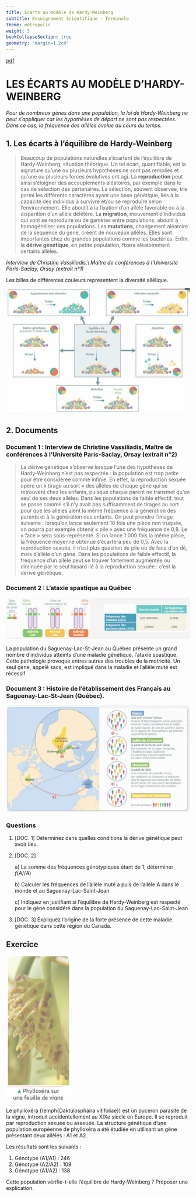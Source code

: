 ```yaml
---
title: Écarts au modèle de Hardy-Weinberg
subtitle: Enseignement Scientifique - Terminale
theme: metropolis
weight: 3
bookCollapseSection: true
geometry: "margin=1.2cm"
---
```


[pdf](./3_3_limite_hardy_weinberg.pdf)

# LES ÉCARTS AU MODÈLE D’HARDY-WEINBERG

_Pour de nombreux gènes dans une population, la loi de Hardy-Weinberg ne peut s’appliquer car les hypothèses de départ ne sont pas respectées. Dans ce cas, la fréquence des allèles évolue au cours du temps._

## 1. Les écarts à l’équilibre de Hardy-Weinberg

> Beaucoup de populations naturelles s’écartent de l’équilibre de Hardy-Weinberg, situation théorique. Un tel écart, quantifiable, est la signature qu’une ou plusieurs hypothèses ne sont pas remplies et qu’une ou plusieurs forces évolutives ont agi. La **reproduction** peut ainsi s’éloigner des accouplements aléatoires, par exemple dans le cas de sélection des partenaires. La sélection, souvent observée, trie parmi les différents caractères ayant une base génétique, liés à la capacité des individus à survivre et/ou se reproduire selon l’environnement. Elle aboutit à la fixation d’un allèle favorable ou à la disparition d’un allèle délétère. La **migration**, mouvement d’individus qui vont se reproduire ou de gamètes entre populations, aboutit à homogénéiser ces populations. Les **mutations**, changement aléatoire de la séquence du gène, créent de nouveaux allèles. Elles sont importantes chez de grandes populations comme les bactéries. Enfin, la **dérive génétique**, en petite population, fixera aléatoirement certains allèles.

_Interview de Christine Vassiliadis,\\ Maître de conférences à l’Université Paris-Saclay, Orsay (extrait n°1)_

Les billes de différentes couleurs représentent la diversité allélique.

![13](../img/doc13.png)

## 2. Documents

### Document 1 : Interview de Christine Vassiliadis, Maître de conférences à l’Université Paris-Saclay, Orsay (extrait n°2)

> La dérive génétique s’observe lorsque l’une des hypothèses de Hardy-Weinberg n’est pas respectée : la population est trop petite pour être considérée comme infinie. En effet, la reproduction sexuée opère un « tirage au sort » des allèles de chaque gène qui se retrouvent chez les enfants, puisque chaque parent ne transmet qu’un seul de ses deux allèles. Dans les populations de faible effectif, tout se passe comme s’il n’y avait pas suffisamment de tirages au sort pour que les allèles aient la même fréquence à la génération des parents et à la génération des enfants. On peut prendre l’image suivante : lorsqu’on lance seulement 10 fois une pièce non truquée, on pourra par exemple obtenir « pile » avec une fréquence de 0,8. Le « face » sera sous-représenté. Si on lance 1 000 fois la même pièce, la fréquence moyenne obtenue s’écartera peu de 0,5. Avec la reproduction sexuée, il n’est plus question de pile ou de face d’un dé, mais d’allèle d’un gène. Dans les populations de faible effectif, la fréquence d’un allèle peut se trouver fortement augmentée ou diminuée par le seul hasard lié à la reproduction sexuée : c’est la dérive génétique.

### Document 2 : L’ataxie spastique au Québec

![doc14](../img/doc14.png)

La population du Saguenay-Lac-St-Jean au Québec présente un grand nombre d’individus atteints d’une maladie génétique, l’ataxie spastique. Cette pathologie provoque entres autres des troubles de la motricité. Un seul gène, appelé sacs, est impliqué dans la maladie et l’allèle muté est récessif

### Document 3 : Histoire de l’établissement des Français au Saguenay-Lac-St-Jean (Québec).

![doc15](../img/doc15.png)

### Questions

1. [DOC. 1] Déterminez dans quelles conditions la dérive génétique peut avoir lieu.
2. [DOC. 2]

   a) La somme des fréquences génotypiques étant de 1, déterminer $f (A//A)$

   b) Calculer les fréquences de l’allèle muté a puis de l’allèle A dans le monde et au Saguenay-Lac-Saint-Jean

   c) Indiquez en justifiant si l’équilibre de Hardy-Weinberg est respecté pour le gène considéré dans la population du Saguenay-Lac-Saint-Jean

3. [DOC. 3] Expliquez l’origine de la forte présence de cette maladie génétique dans cette région du Canada.

## Exercice

![16](../img/doc16.png)

Le phylloxéra (\emph{Daktulosphaira vitifoliae}) est un puceron parasite de la vigne, introduit accidentellement au XIXe siècle en Europe. Il se reproduit par reproduction sexuée ou asexuée. La structure génétique d’une population européenne de phylloxéra a été étudiée en utilisant un gène présentant deux allèles : A1 et A2.

Les résultats sont les suivants :

1. Génotype (A1/A1) : 246
1. Génotype (A2/A2) : 109
1. Génotype (A1/A2) : 138

Cette population vérifie-t-elle l’équilibre de Hardy-Weinberg ? Proposer une explication.
